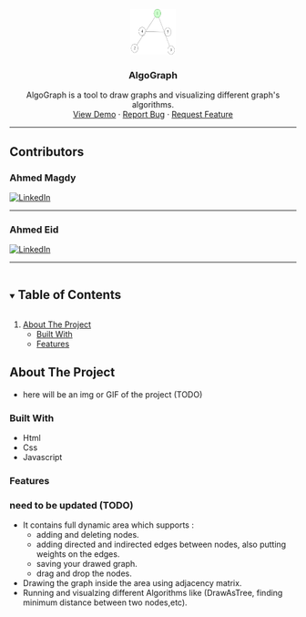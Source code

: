 <p align="center">
  <a href="https://github.com/ahmedhem/AlgoGraph">
    <img src="./assets/images/graph.png" alt="Logo" width="80" height="80">
  </a>

<h3 align="center">AlgoGraph</h3>
<p align="center">
AlgoGraph is a tool to draw graphs and  visualizing different graph's algorithms.
<br />
<a href="https://ahmedhem.github.io/AlgoGraph/">View Demo</a>
·
<a href="https://github.com/ahmedhem/AlgoGraph/issues">Report Bug</a>
·
<a href="https://github.com/ahmedhem/AlgoGraph/issues">Request Feature</a>
</p>
</p>

---

## Contributors

### Ahmed Magdy
[![LinkedIn][linkedin-shield]][linkedin-url-m]

----

### Ahmed Eid
[![LinkedIn][linkedin-shield]][linkedin-url-e]

----

[comment]: <> (refrence links)
[linkedin-shield]: https://img.shields.io/badge/-LinkedIn-black.svg?style=for-the-badge&logo=linkedin&colorB=555
[linkedin-url-e]: https://linkedin.com/in/ahmedeid12
[linkedin-url-m]: https://linkedin.com/in/eng-ahmedmagdy


<!-- TABLE OF CONTENTS -->
<details open="open">
  <summary><h2 style="display: inline-block">Table of Contents</h2></summary>
  <ol>
    <li>
      <a href="#about-the-project">About The Project</a>
      <ul>
        <li><a href="#built-with">Built With</a></li>
        <li><a href="#features">Features</a></li>
      </ul>
    </li>
    
  </ol>
</details>


<!-- ABOUT THE PROJECT -->
## About The Project

- here will be an img or GIF of the project (TODO)

### Built With

* Html
* Css
* Javascript

### Features

### need to be updated (TODO)

 - It contains full dynamic area which supports : 
   - adding and deleting nodes.
   - adding directed and indirected edges between nodes, also putting weights on the edges.
   - saving your drawed graph.
   - drag and drop the nodes.
 - Drawing the graph inside the area using adjacency matrix.
 - Running and visualzing different Algorithms like (DrawAsTree, finding minimum distance between two nodes,etc).